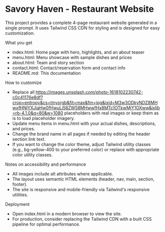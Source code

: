 # Savory Haven - Restaurant Website

This project provides a complete 4-page restaurant website generated in a single prompt. It uses Tailwind CSS CDN for styling and is designed for easy customization.

What you get
- index.html: Home page with hero, highlights, and an about teaser
- menu.html: Menu showcase with sample dishes and prices
- about.html: Team and story section
- contact.html: Contact/reservation form and contact info
- README.md: This documentation

How to customize
- Replace all https://images.unsplash.com/photo-1618102230742-c0c41176e8df?crop=entropy&cs=tinysrgb&fit=max&fm=jpg&ixid=M3w3ODkyNDZ8MHwxfHNlYXJjaHw0fHwuLi58ZW58MHwwfHx8MTc1OTkwMjY1OXww&ixlib=rb-4.1.0&q=80&w=1080 placeholders with real images or keep them as is to load placeholder imagery.
- Update menu items in menu.html with your actual dishes, descriptions, and prices.
- Change the brand name in all pages if needed by editing the header section link text.
- If you want to change the color theme, adjust Tailwind utility classes (e.g., bg-yellow-400 to your preferred color) or replace with appropriate color utility classes.

Notes on accessibility and performance
- All images include alt attributes where applicable.
- The layout uses semantic HTML elements (header, nav, main, section, footer).
- The site is responsive and mobile-friendly via Tailwind's responsive utilities.

Deployment
- Open index.html in a modern browser to view the site.
- For production, consider replacing the Tailwind CDN with a built CSS pipeline for optimal performance.